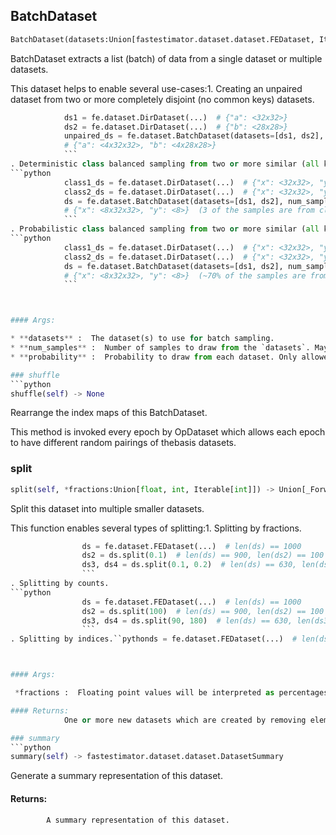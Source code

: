 ## BatchDataset
```python
BatchDataset(datasets:Union[fastestimator.dataset.dataset.FEDataset, Iterable[fastestimator.dataset.dataset.FEDataset]], num_samples:Union[int, Iterable[int]], probability:Union[Iterable[float], NoneType]=None) -> None
```
BatchDataset extracts a list (batch) of data from a single dataset or multiple datasets.

This dataset helps to enable several use-cases:1. Creating an unpaired dataset from two or more completely disjoint (no common keys) datasets.
```python
            ds1 = fe.dataset.DirDataset(...)  # {"a": <32x32>}
            ds2 = fe.dataset.DirDataset(...)  # {"b": <28x28>}
            unpaired_ds = fe.dataset.BatchDataset(datasets=[ds1, ds2], num_samples=[4, 4])
            # {"a": <4x32x32>, "b": <4x28x28>}
            ```
. Deterministic class balanced sampling from two or more similar (all keys in common) datasets.
```python
            class1_ds = fe.dataset.DirDataset(...)  # {"x": <32x32>, "y": <>}
            class2_ds = fe.dataset.DirDataset(...)  # {"x": <32x32>, "y": <>}
            ds = fe.dataset.BatchDataset(datasets=[ds1, ds2], num_samples=[3, 5])
            # {"x": <8x32x32>, "y": <8>}  (3 of the samples are from class1_ds, 5 of the samples from class2_ds)
            ```
. Probabilistic class balanced sampling from two or more similar (all keys in common) datasets.
```python
            class1_ds = fe.dataset.DirDataset(...)  # {"x": <32x32>, "y": <>}
            class2_ds = fe.dataset.DirDataset(...)  # {"x": <32x32>, "y": <>}
            ds = fe.dataset.BatchDataset(datasets=[ds1, ds2], num_samples=8, probability=[0.7, 0.3])
            # {"x": <8x32x32>, "y": <8>}  (~70% of the samples are from class1_ds, ~30% of the samples from class2_ds)
            ```



#### Args:

* **datasets** :  The dataset(s) to use for batch sampling.
* **num_samples** :  Number of samples to draw from the `datasets`. May be a single int if used in conjunction with            `probability`, otherwise a list of ints of len(`datasets`) is required.
* **probability** :  Probability to draw from each dataset. Only allowed if `num_samples` is an integer.    

### shuffle
```python
shuffle(self) -> None
```
Rearrange the index maps of this BatchDataset.

This method is invoked every epoch by OpDataset which allows each epoch to have different random pairings of thebasis datasets.

### split
```python
split(self, *fractions:Union[float, int, Iterable[int]]) -> Union[_ForwardRef('UnpairedDataset'), List[_ForwardRef('UnpairedDataset')]]
```
Split this dataset into multiple smaller datasets.

This function enables several types of splitting:1. Splitting by fractions.
```python
                ds = fe.dataset.FEDataset(...)  # len(ds) == 1000
                ds2 = ds.split(0.1)  # len(ds) == 900, len(ds2) == 100
                ds3, ds4 = ds.split(0.1, 0.2)  # len(ds) == 630, len(ds3) == 90, len(ds4) == 180
                ```
. Splitting by counts.
```python
                ds = fe.dataset.FEDataset(...)  # len(ds) == 1000
                ds2 = ds.split(100)  # len(ds) == 900, len(ds2) == 100
                ds3, ds4 = ds.split(90, 180)  # len(ds) == 630, len(ds3) == 90, len(ds4) == 180
                ```
. Splitting by indices.``pythonds = fe.dataset.FEDataset(...)  # len(ds) == 1000ds2 = ds.split([87,2,3,100,121,158])  # len(ds) == 994, len(ds2) == 6ds3 = ds.split(range(100))  # len(ds) == 894, len(ds3) == 100```



#### Args:

 *fractions :  Floating point values will be interpreted as percentages, integers as an absolute number of                datapoints, and an iterable of integers as the exact indices of the data that should be removed in order                to create the new dataset.

#### Returns:
            One or more new datasets which are created by removing elements from the current dataset. The number of            datasets returned will be equal to the number of `fractions` provided. If only a single value is provided            then the return will be a single dataset rather than a list of datasets.        

### summary
```python
summary(self) -> fastestimator.dataset.dataset.DatasetSummary
```
Generate a summary representation of this dataset.

#### Returns:
            A summary representation of this dataset.        